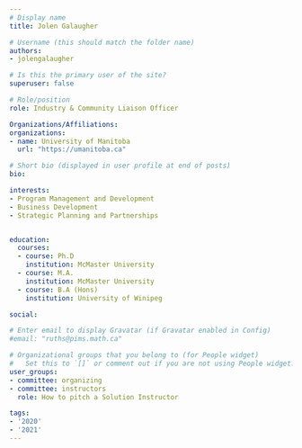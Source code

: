 ```yaml
---
# Display name
title: Jolen Galaugher

# Username (this should match the folder name)
authors:
- jolengalaugher

# Is this the primary user of the site?
superuser: false

# Role/position
role: Industry & Community Liaison Officer

Organizations/Affiliations:
organizations:
- name: University of Manitoba
  url: "https://umanitoba.ca"

# Short bio (displayed in user profile at end of posts)
bio: 

interests:
- Program Management and Development
- Business Development
- Strategic Planning and Partnerships


education:
  courses:
  - course: Ph.D
    institution: McMaster University
  - course: M.A.
    institution: McMaster University
  - course: B.A (Hons)
    institution: University of Winipeg

social:

# Enter email to display Gravatar (if Gravatar enabled in Config)
#email: "ruths@pims.math.ca"

# Organizational groups that you belong to (for People widget)
#   Set this to `[]` or comment out if you are not using People widget.
user_groups:
- committee: organizing
- committee: instructors
  role: How to pitch a Solution Instructor

tags:
- '2020'
- '2021'
---
```

